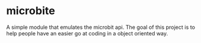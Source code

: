 # microbite
A simple module that emulates the microbit api.  The goal of this project is to help people have an easier go at coding in a object oriented way.
